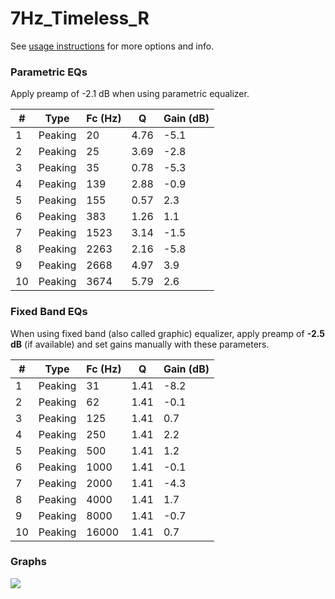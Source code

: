 # 7Hz_Timeless_R
See [usage instructions](https://github.com/jaakkopasanen/AutoEq#usage) for more options and info.

### Parametric EQs
Apply preamp of -2.1 dB when using parametric equalizer.

|   # | Type    |   Fc (Hz) |    Q |   Gain (dB) |
|-----|---------|-----------|------|-------------|
|   1 | Peaking |        20 | 4.76 |        -5.1 |
|   2 | Peaking |        25 | 3.69 |        -2.8 |
|   3 | Peaking |        35 | 0.78 |        -5.3 |
|   4 | Peaking |       139 | 2.88 |        -0.9 |
|   5 | Peaking |       155 | 0.57 |         2.3 |
|   6 | Peaking |       383 | 1.26 |         1.1 |
|   7 | Peaking |      1523 | 3.14 |        -1.5 |
|   8 | Peaking |      2263 | 2.16 |        -5.8 |
|   9 | Peaking |      2668 | 4.97 |         3.9 |
|  10 | Peaking |      3674 | 5.79 |         2.6 |

### Fixed Band EQs
When using fixed band (also called graphic) equalizer, apply preamp of **-2.5 dB** (if available) and set gains manually with these parameters.

|   # | Type    |   Fc (Hz) |    Q |   Gain (dB) |
|-----|---------|-----------|------|-------------|
|   1 | Peaking |        31 | 1.41 |        -8.2 |
|   2 | Peaking |        62 | 1.41 |        -0.1 |
|   3 | Peaking |       125 | 1.41 |         0.7 |
|   4 | Peaking |       250 | 1.41 |         2.2 |
|   5 | Peaking |       500 | 1.41 |         1.2 |
|   6 | Peaking |      1000 | 1.41 |        -0.1 |
|   7 | Peaking |      2000 | 1.41 |        -4.3 |
|   8 | Peaking |      4000 | 1.41 |         1.7 |
|   9 | Peaking |      8000 | 1.41 |        -0.7 |
|  10 | Peaking |     16000 | 1.41 |         0.7 |

### Graphs
![](./7Hz_Timeless_R.png)
